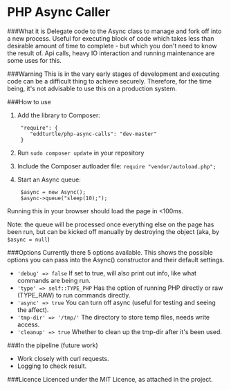 PHP Async Caller
===============

###What it is
Delegate code to the Async class to manage and fork off into a new process. Useful for executing block of code which takes
less than desirable amount of time to complete - but which you don't need to know the result of. Api calls, heavy IO interaction
and running maintenance are some uses for this.

###Warning
This is in the vary early stages of development and executing code can be a difficult thing to achieve securely. Therefore,
for the time being, it's not advisable to use this on a production system.

###How to use
1. Add the library to Composer:

        "require": {
           "eddturtle/php-async-calls": "dev-master"
        }
2. Run `sudo composer update` in your repository
3. Include the Composer autloader file: `require "vendor/autoload.php";`
4. Start an Async queue:

        $async = new Async();
        $async->queue("sleep(10);");
Running this in your browser should load the page in <100ms.

Note: the queue will be processed once everything else on the page has been run, but can be kicked off manually by destroying
the object (aka, by `$async = null`)

###Options
Currently there 5 options available. This shows the possible options you can pass into the Async() constructor and their
default settings.

* `'debug' => false` If set to true, will also print out info, like what commands are being run.
* `'type' => self::TYPE_PHP` Has the option of running PHP directly or raw (TYPE_RAW) to run commands directly.
* `'async' => true` You can turn off async (useful for testing and seeing the affect).
* `'tmp-dir' => '/tmp/'` The directory to store temp files, needs write access.
* `'cleanup' => true` Whether to clean up the tmp-dir after it's been used.

###In the pipeline (future work)
* Work closely with curl requests.
* Logging to check result.

###Licence
Licenced under the MIT Licence, as attached in the project.
